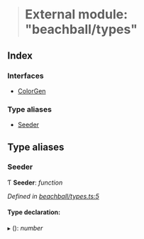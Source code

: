 > # External module: "beachball/types"

## Index

### Interfaces

* [ColorGen](../interfaces/_beachball_types_.colorgen.md)

### Type aliases

* [Seeder](_beachball_types_.md#seeder)

## Type aliases

###  Seeder

Ƭ **Seeder**: *function*

*Defined in [beachball/types.ts:5](https://github.com/polkadot-js/ui/blob/939fb73/packages/react-identicon/src/beachball/types.ts#L5)*

#### Type declaration:

▸ (): *number*